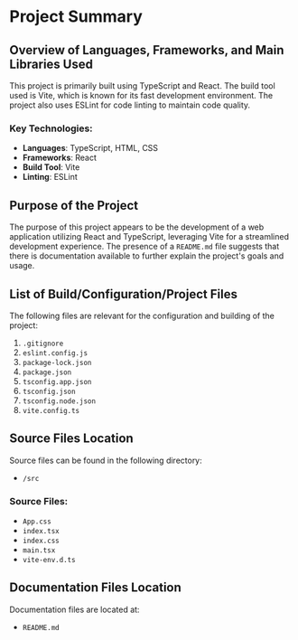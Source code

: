 # Project Summary

## Overview of Languages, Frameworks, and Main Libraries Used
This project is primarily built using TypeScript and React. The build tool used is Vite, which is known for its fast development environment. The project also uses ESLint for code linting to maintain code quality.

### Key Technologies:
- **Languages**: TypeScript, HTML, CSS
- **Frameworks**: React
- **Build Tool**: Vite
- **Linting**: ESLint

## Purpose of the Project
The purpose of this project appears to be the development of a web application utilizing React and TypeScript, leveraging Vite for a streamlined development experience. The presence of a `README.md` file suggests that there is documentation available to further explain the project's goals and usage.

## List of Build/Configuration/Project Files
The following files are relevant for the configuration and building of the project:

1. `.gitignore`
2. `eslint.config.js`
3. `package-lock.json`
4. `package.json`
5. `tsconfig.app.json`
6. `tsconfig.json`
7. `tsconfig.node.json`
8. `vite.config.ts`

## Source Files Location
Source files can be found in the following directory:
- `/src`

### Source Files:
- `App.css`
- `index.tsx`
- `index.css`
- `main.tsx`
- `vite-env.d.ts`

## Documentation Files Location
Documentation files are located at:
- `README.md`